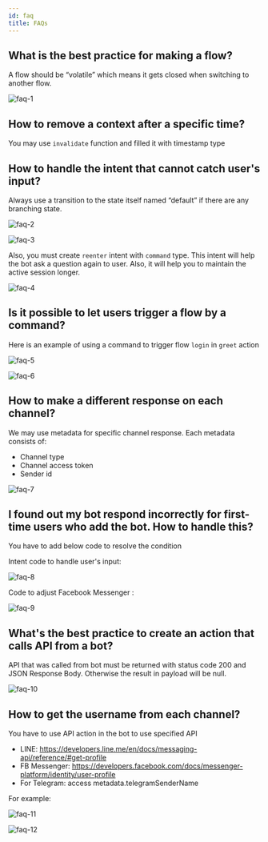 ```yaml
---
id: faq
title: FAQs
---
```


## What is the best practice for making a flow?

A flow should be “volatile” which means it gets closed when switching to another flow.

![faq-1](./images/faq-1.png)

## How to remove a context after a specific time?

You may use `invalidate` function and filled it with timestamp type

## How to handle the intent that cannot catch user's input?

Always use a transition to the state itself named “default” if there are any branching state.

![faq-2](./images/faq-2.png)

![faq-3](./images/faq-3.png)

Also, you must create `reenter` intent with `command` type. This intent will help the bot ask a question again to user. Also, it will help you to maintain the active session longer.

![faq-4](./images/faq-4.png)

## Is it possible to let users trigger a flow by a command?

Here is an example of using a command to trigger flow `login` in `greet` action

![faq-5](./images/faq-5.png)

![faq-6](./images/faq-6.png)

## How to make a different response on each channel?

We may use metadata for specific channel response. Each metadata consists of:

- Channel type
- Channel access token
- Sender id

![faq-7](./images/faq-7.png)

## I found out my bot respond incorrectly for first-time users who add the bot. How to handle this?

You have to add below code to resolve the condition

Intent code to handle user's input:

![faq-8](./images/faq-8.png)

Code to adjust Facebook Messenger :

![faq-9](./images/faq-9.png)

## What's the best practice to create an action that calls API from a bot?

API that was called from bot must be returned with status code 200 and JSON Response Body. Otherwise the result in payload will be null.

![faq-10](./images/faq-10.png)

## How to get the username from each channel?

You have to use API action in the bot to use specified API

- LINE: https://developers.line.me/en/docs/messaging-api/reference/#get-profile
- FB Messenger: https://developers.facebook.com/docs/messenger-platform/identity/user-profile
- For Telegram: access metadata.telegramSenderName

For example:

![faq-11](./images/faq-11.png)

![faq-12](./images/faq-12.png)

